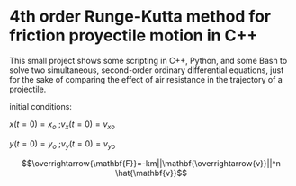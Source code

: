 # 4th order Runge-Kutta method for friction proyectile motion in C++
This small project shows some scripting in C++, Python, and some Bash to solve two simultaneous, second-order ordinary differential equations, just for the sake of comparing the effect of air resistance in the trajectory of a projectile.


initial conditions:

$x(t=0)=x_{o}$ ;$v_{x}(t=0)=v_{xo}$

$y(t=0)=y_{o}$ ;$v_{y}(t=0)=v_{yo}$

$$\overrightarrow{\mathbf{F}}=-km||\mathbf{\overrightarrow{v}}||^n \hat{\mathbf{v}}$$
